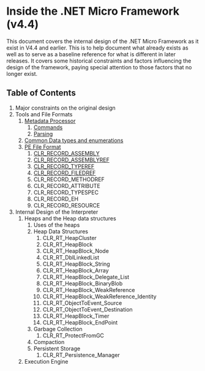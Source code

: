 # Inside the .NET Micro Framework (v4.4)
This document covers the internal design of the .NET Micro Framework as it exist in V4.4 and earlier.
This is to help document what already exists as well as to serve as a baseline reference for what is
different in later releases. It covers some historical constraints and factors influencing the design
of the framework, paying special attention to those factors that no longer exist.

## Table of Contents
1. Major constraints on the original design
2. Tools and File Formats
    1. [Metadata Processor](MetadataProcessor.md)
        1. [Commands](MetadataProcessor.md#command-line-options)
        2. [Parsing](MetadataProcessor.md#parsing)
    2. [Common Data types and enumerations](Common-PE-Types-and-Enumerations.md)
    3. [PE File Format](PeFileFormat.md)
        1. [CLR_RECORD_ASSEMBLY](AssemblyHeader.md)
        2. [CLR_RECORD_ASSEMBLYREF](AssemblyRefTableEntry.md)
        3. [CLR_RECORD_TYPEREF](TypeRefTableEntry.md)
        4. [CLR_RECORD_FILEDREF](FieldRefTableEntry.md)
        5. CLR_RECORD_METHODREF
        6. CLR_RECORD_ATTRIBUTE
        7. CLR_RECORD_TYPESPEC
        8. CLR_RECORD_EH
        9. CLR_RECORD_RESOURCE
3. Internal Design of the Interpreter
    1. Heaps and the Heap data structures
        1. Uses of the heaps
        2. Heap Data Structures
            1. CLR_RT_HeapCluster
            2. CLR_RT_HeapBlock
            3. CLR_RT_HeapBlock_Node
            4. CLR_RT_DblLinkedList
            5. CLR_RT_HeapBlock_String
            6. CLR_RT_HeapBlock_Array
            7. CLR_RT_HeapBlock_Delegate_List
            8. CLR_RT_HeapBlock_BinaryBlob
            9. CLR_RT_HeapBlock_WeakReference
            10. CLR_RT_HeapBlock_WeakReference_Identity
            11. CLR_RT_ObjectToEvent_Source
            12. CLR_RT_ObjectToEvent_Destination
            13. CLR_RT_HeapBlock_Timer
            14. CLR_RT_HeapBlock_EndPoint
        3. Garbage Collection
            1. CLR_RT_ProtectFromGC
        4. Compaction
        5. Persistent Storage 
            1. CLR_RT_Persistence_Manager
    2. Execution Engine